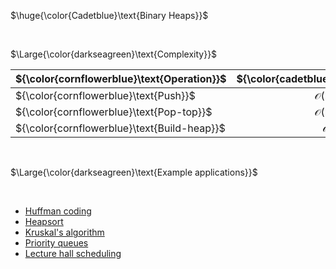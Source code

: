 $\huge{\color{Cadetblue}\text{Binary Heaps}}$

<br/>

$\Large{\color{darkseagreen}\text{Complexity}}$

| ${\color{cornflowerblue}\text{Operation}}$  | ${\color{cadetblue}\text{Complexity}}$ |
|:---|:---:|
| ${\color{cornflowerblue}\text{Push}}$     | $\mathcal{O}(\log{n})$ |
| ${\color{cornflowerblue}\text{Pop-top}}$| $\mathcal{O}(\log{n})$ |
| ${\color{cornflowerblue}\text{Build-heap}}$| $\mathcal{O}(n)$ |

<br/>

$\Large{\color{darkseagreen}\text{Example applications}}$

<br/>

- [Huffman coding](../../../algorithms/greedy/huffman/README.md)
- [Heapsort](../../../algorithms/sorting/heap-sort/README.md)
- [Kruskal's algorithm](../../../algorithms/graphs/MST-kruskal/README.md)
- [Priority queues](../bpqueues/README.md)
- [Lecture hall scheduling](../../../algorithms/greedy/lct-hall-scheduling/README.md)

<br/>

